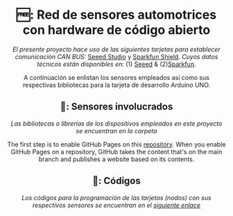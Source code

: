 <header>

<!--
  <<< Author notes: Course header >>>
-->

# 🆓: Red de sensores automotrices con hardware de código abierto

_El presente proyecto hace uso de las siguientes tarjetas para establecer comunicación CAN BUS:_
[Seeed Studio](https://github.com/LASGaspariano/red-sensores-automotrices/blob/main/Tessel_CAN-BUS-Shield_30110896-01.jpg) y [Sparkfun Shield](https://github.com/LASGaspariano/red-sensores-automotrices/blob/main/can-bus-shield-para-arduino.jpg). _Cuyos datos técnicos están disponibles en:_ (1) [Seeed](https://www.seeedstudio.com/CAN-BUS-Shield-V2.html?srsltid=AfmBOooxECFFg5UrVvI3tu7SZtpY-n5GCdLO14jTlGvd5yURRbmcR_oN) & (2)[Sparkfun](https://www.sparkfun.com/can-bus-shield.html).

A continuación se enlistan los sensores empleados así como sus respectivas bibliotecas para la tarjeta de desarrollo Arduino UNO.

## 📁: Sensores involucrados

_Las bibliotecas o librerías de los dispositivos empleados en este proyecto se encuentran en la carpeta_

The first step is to enable GitHub Pages on this [repository](https://docs.github.com/en/get-started/quickstart/github-glossary#repository). When you enable GitHub Pages on a repository, GitHub takes the content that's on the main branch and publishes a website based on its contents.

## 📁: Códigos

_Los códigos para la programación de las tarjetas (nodos) con sus respectivos sensores se encuentran en el [siguiente enlace](https://github.com/LASGaspariano/red-sensores-automotrices/tree/main/C%C3%B3digos%20Arduino)_

